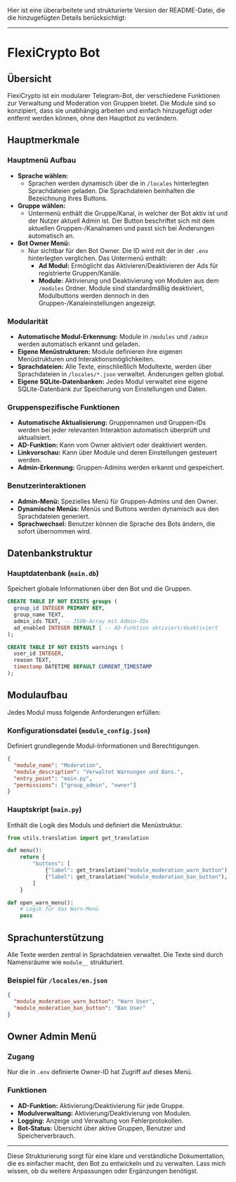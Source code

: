 Hier ist eine überarbeitete und strukturierte Version der README-Datei, die die hinzugefügten Details berücksichtigt:

---

# FlexiCrypto Bot

## Übersicht

FlexiCrypto ist ein modularer Telegram-Bot, der verschiedene Funktionen zur Verwaltung und Moderation von Gruppen bietet. Die Module sind so konzipiert, dass sie unabhängig arbeiten und einfach hinzugefügt oder entfernt werden können, ohne den Hauptbot zu verändern.

## Hauptmerkmale

### Hauptmenü Aufbau

- **Sprache wählen:** 
  - Sprachen werden dynamisch über die in `/locales` hinterlegten Sprachdateien geladen. Die Sprachdateien beinhalten die Bezeichnung ihres Buttons.
- **Gruppe wählen:** 
  - Untermenü enthält die Gruppe/Kanal, in welcher der Bot aktiv ist und der Nutzer aktuell Admin ist. Der Button beschriftet sich mit dem aktuellen Gruppen-/Kanalnamen und passt sich bei Änderungen automatisch an.
- **Bot Owner Menü:** 
  - Nur sichtbar für den Bot Owner. Die ID wird mit der in der `.env` hinterlegten verglichen. Das Untermenü enthält:
    - **Ad Modul:** Ermöglicht das Aktivieren/Deaktivieren der Ads für registrierte Gruppen/Kanäle.
    - **Module:** Aktivierung und Deaktivierung von Modulen aus dem `/modules` Ordner. Module sind standardmäßig deaktiviert, Modulbuttons werden dennoch in den Gruppen-/Kanaleinstellungen angezeigt.

### Modularität

- **Automatische Modul-Erkennung:** Module in `/modules` und `/admin` werden automatisch erkannt und geladen.
- **Eigene Menüstrukturen:** Module definieren ihre eigenen Menüstrukturen und Interaktionsmöglichkeiten.
- **Sprachdateien:** Alle Texte, einschließlich Modultexte, werden über Sprachdateien in `/locales/*.json` verwaltet. Änderungen gelten global.
- **Eigene SQLite-Datenbanken:** Jedes Modul verwaltet eine eigene SQLite-Datenbank zur Speicherung von Einstellungen und Daten.

### Gruppenspezifische Funktionen

- **Automatische Aktualisierung:** Gruppennamen und Gruppen-IDs werden bei jeder relevanten Interaktion automatisch überprüft und aktualisiert.
- **AD-Funktion:** Kann vom Owner aktiviert oder deaktiviert werden.
- **Linkvorschau:** Kann über Module und deren Einstellungen gesteuert werden.
- **Admin-Erkennung:** Gruppen-Admins werden erkannt und gespeichert.

### Benutzerinteraktionen

- **Admin-Menü:** Spezielles Menü für Gruppen-Admins und den Owner.
- **Dynamische Menüs:** Menüs und Buttons werden dynamisch aus den Sprachdateien generiert.
- **Sprachwechsel:** Benutzer können die Sprache des Bots ändern, die sofort übernommen wird.

## Datenbankstruktur

### Hauptdatenbank (`main.db`)

Speichert globale Informationen über den Bot und die Gruppen.

```sql
CREATE TABLE IF NOT EXISTS groups (
  group_id INTEGER PRIMARY KEY,
  group_name TEXT,
  admin_ids TEXT, -- JSON-Array mit Admin-IDs
  ad_enabled INTEGER DEFAULT 1 -- AD-Funktion aktiviert/deaktiviert
);

CREATE TABLE IF NOT EXISTS warnings (
  user_id INTEGER,
  reason TEXT,
  timestamp DATETIME DEFAULT CURRENT_TIMESTAMP
);
```

## Modulaufbau

Jedes Modul muss folgende Anforderungen erfüllen:

### Konfigurationsdatei (`module_config.json`)

Definiert grundlegende Modul-Informationen und Berechtigungen.

```json
{
  "module_name": "Moderation",
  "module_description": "Verwaltet Warnungen und Bans.",
  "entry_point": "main.py",
  "permissions": ["group_admin", "owner"]
}
```

### Hauptskript (`main.py`)

Enthält die Logik des Moduls und definiert die Menüstruktur.

```python
from utils.translation import get_translation

def menu():
    return {
        "buttons": [
            {"label": get_translation("module_moderation_warn_button"), "callback": "warn_menu"},
            {"label": get_translation("module_moderation_ban_button"), "callback": "ban_menu"}
        ]
    }

def open_warn_menu():
    # Logik für das Warn-Menü
    pass
```

## Sprachunterstützung

Alle Texte werden zentral in Sprachdateien verwaltet. Die Texte sind durch Namensräume wie `module__` strukturiert.

### Beispiel für `/locales/en.json`

```json
{
  "module_moderation_warn_button": "Warn User",
  "module_moderation_ban_button": "Ban User"
}
```

## Owner Admin Menü

### Zugang

Nur die in `.env` definierte Owner-ID hat Zugriff auf dieses Menü.

### Funktionen

- **AD-Funktion:** Aktivierung/Deaktivierung für jede Gruppe.
- **Modulverwaltung:** Aktivierung/Deaktivierung von Modulen.
- **Logging:** Anzeige und Verwaltung von Fehlerprotokollen.
- **Bot-Status:** Übersicht über aktive Gruppen, Benutzer und Speicherverbrauch.

---

Diese Strukturierung sorgt für eine klare und verständliche Dokumentation, die es einfacher macht, den Bot zu entwickeln und zu verwalten. Lass mich wissen, ob du weitere Anpassungen oder Ergänzungen benötigst.
